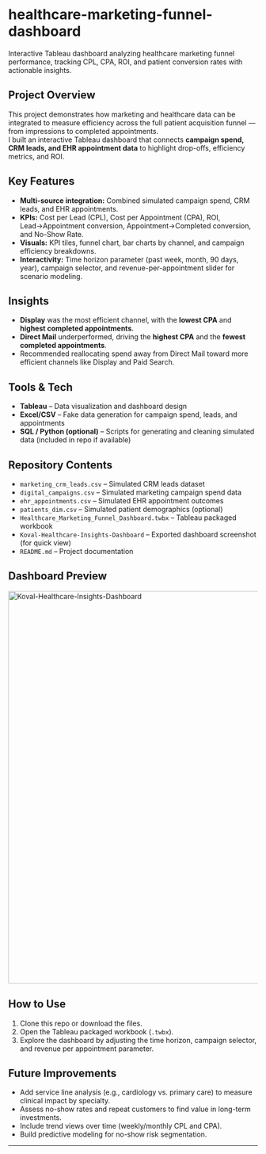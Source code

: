 # healthcare-marketing-funnel-dashboard
Interactive Tableau dashboard analyzing healthcare marketing funnel performance, tracking CPL, CPA, ROI, and patient conversion rates with actionable insights.

## Project Overview
This project demonstrates how marketing and healthcare data can be integrated to measure efficiency across the full patient acquisition funnel — from impressions to completed appointments.  
I built an interactive Tableau dashboard that connects **campaign spend, CRM leads, and EHR appointment data** to highlight drop-offs, efficiency metrics, and ROI.  

## Key Features
- **Multi-source integration:** Combined simulated campaign spend, CRM leads, and EHR appointments.  
- **KPIs:** Cost per Lead (CPL), Cost per Appointment (CPA), ROI, Lead→Appointment conversion, Appointment→Completed conversion, and No-Show Rate.  
- **Visuals:** KPI tiles, funnel chart, bar charts by channel, and campaign efficiency breakdowns.  
- **Interactivity:** Time horizon parameter (past week, month, 90 days, year), campaign selector, and revenue-per-appointment slider for scenario modeling.  

## Insights
- **Display** was the most efficient channel, with the **lowest CPA** and **highest completed appointments**.  
- **Direct Mail** underperformed, driving the **highest CPA** and the **fewest completed appointments**.  
- Recommended reallocating spend away from Direct Mail toward more efficient channels like Display and Paid Search.  

## Tools & Tech
- **Tableau** – Data visualization and dashboard design  
- **Excel/CSV** – Fake data generation for campaign spend, leads, and appointments  
- **SQL / Python (optional)** – Scripts for generating and cleaning simulated data (included in repo if available)  

## Repository Contents
- `marketing_crm_leads.csv` – Simulated CRM leads dataset  
- `digital_campaigns.csv` – Simulated marketing campaign spend data  
- `ehr_appointments.csv` – Simulated EHR appointment outcomes  
- `patients_dim.csv` – Simulated patient demographics (optional)  
- `Healthcare_Marketing_Funnel_Dashboard.twbx` – Tableau packaged workbook  
- `Koval-Healthcare-Insights-Dashboard` – Exported dashboard screenshot (for quick view)  
- `README.md` – Project documentation  

## Dashboard Preview
<img width="999" height="792" alt="Koval-Healthcare-Insights-Dashboard" src="https://github.com/user-attachments/assets/b3fea3e0-305c-433d-8c26-b5d8bdd86557" />

## How to Use
1. Clone this repo or download the files.  
2. Open the Tableau packaged workbook (`.twbx`).  
3. Explore the dashboard by adjusting the time horizon, campaign selector, and revenue per appointment parameter.  

## Future Improvements
- Add service line analysis (e.g., cardiology vs. primary care) to measure clinical impact by specialty.
- Assess no-show rates and repeat customers to find value in long-term investments.
- Include trend views over time (weekly/monthly CPL and CPA).  
- Build predictive modeling for no-show risk segmentation.  

---
